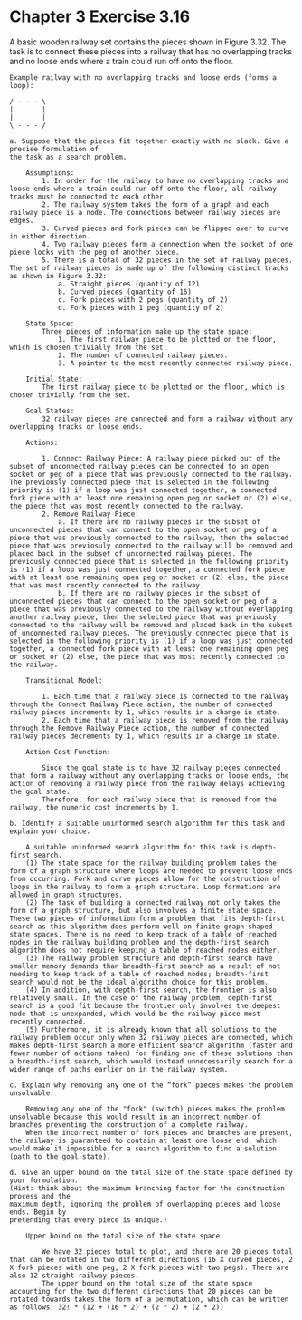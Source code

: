 # Chapter 3 Exercise 3.16

A basic wooden railway set contains the pieces shown in Figure 3.32. The task is to
connect these pieces into a railway that has no overlapping tracks and no loose ends where a
train could run off onto the floor.

    Example railway with no overlapping tracks and loose ends (forms a loop):

    / - - - \
    |       |
    |       |
    \ - - - /

    a. Suppose that the pieces fit together exactly with no slack. Give a precise formulation of
    the task as a search problem.

        Assumptions:
            1. In order for the railway to have no overlapping tracks and loose ends where a train could run off onto the floor, all railway tracks must be connected to each other.
            2. The railway system takes the form of a graph and each railway piece is a node. The connections between railway pieces are edges.
            3. Curved pieces and fork pieces can be flipped over to curve in either direction.
            4. Two railway pieces form a connection when the socket of one piece locks with the peg of another piece.
            5. There is a total of 32 pieces in the set of railway pieces. The set of railway pieces is made up of the following distinct tracks as shown in Figure 3.32:
                a. Straight pieces (quantity of 12)
                b. Curved pieces (quantity of 16)
                c. Fork pieces with 2 pegs (quantity of 2)
                d. Fork pieces with 1 peg (quantity of 2)

        State Space: 
            Three pieces of information make up the state space:
                1. The first railway piece to be plotted on the floor, which is chosen trivially from the set.
                2. The number of connected railway pieces.
                3. A pointer to the most recently connected railway piece.
    
        Initial State: 
            The first railway piece to be plotted on the floor, which is chosen trivially from the set.
    
        Goal States: 
            32 railway pieces are connected and form a railway without any overlapping tracks or loose ends.

        Actions: 

            1. Connect Railway Piece: A railway piece picked out of the subset of unconnected railway pieces can be connected to an open socket or peg of a piece that was previously connected to the railway. The previously connected piece that is selected in the following priority is (1) if a loop was just connected together, a connected fork piece with at least one remaining open peg or socket or (2) else, the piece that was most recently connected to the railway. 
            2. Remove Railway Piece: 
                a. If there are no railway pieces in the subset of unconnected pieces that can connect to the open socket or peg of a piece that was previously connected to the railway, then the selected piece that was previosuly connected to the railway will be removed and placed back in the subset of unconnected railway pieces. The previously connected piece that is selected in the following priority is (1) if a loop was just connected together, a connected fork piece with at least one remaining open peg or socket or (2) else, the piece that was most recently connected to the railway.
                b. If there are no railway pieces in the subset of unconnected pieces that can connect to the open socket or peg of a piece that was previously connected to the railway without overlapping another railway piece, then the selected piece that was previously connected to the railway will be removed and placed back in the subset of unconnected railway pieces. The previously connected piece that is selected in the following priority is (1) if a loop was just connected together, a connected fork piece with at least one remaining open peg or socket or (2) else, the piece that was most recently connected to the railway.
        
        Transitional Model:
        
            1. Each time that a railway piece is connected to the railway through the Connect Railway Piece action, the number of connected railway pieces increments by 1, which results in a change in state.
            2. Each time that a railway piece is removed from the railway through the Remove Railway Piece action, the number of connected railway pieces decrements by 1, which results in a change in state.

        Action-Cost Function:
    
            Since the goal state is to have 32 railway pieces connected that form a railway without any overlapping tracks or loose ends, the action of removing a railway piece from the railway delays achieving the goal state.
            Therefore, for each railway piece that is removed from the railway, the numeric cost increments by 1.

    b. Identify a suitable uninformed search algorithm for this task and explain your choice.

        A suitable uninformed search algorithm for this task is depth-first search. 
        (1) The state space for the railway building problem takes the form of a graph structure where loops are needed to prevent loose ends from occurring. Fork and curve pieces allow for the construction of loops in the railway to form a graph structure. Loop formations are allowed in graph structures.
        (2) The task of building a connected railway not only takes the form of a graph structure, but also involves a finite state space. These two pieces of information form a problem that fits depth-first search as this algorithm does perform well on finite graph-shaped state spaces. There is no need to keep track of a table of reached nodes in the railway building problem and the depth-first search algorithm does not require keeping a table of reached nodes either.
        (3) The railway problem structure and depth-first search have smaller memory demands than breadth-first search as a result of not needing to keep track of a table of reached nodes; breadth-first search would not be the ideal algorithm choice for this problem.
        (4) In addition, with depth-first search, the frontier is also relatively small. In the case of the railway problem, depth-first search is a good fit because the frontier only involves the deepest node that is unexpanded, which would be the railway piece most recently connected. 
        (5) Furthermore, it is already known that all solutions to the railway problem occur only when 32 railway pieces are connected, which makes depth-first search a more efficient search algorithm (faster and fewer number of actions taken) for finding one of these solutions than a breadth-first search, which would instead unnecessarily search for a wider range of paths earlier on in the railway system. 
        
    c. Explain why removing any one of the “fork” pieces makes the problem unsolvable.

        Removing any one of the "fork" (switch) pieces makes the problem unsolvable because this would result in an incorrect number of branches preventing the construction of a complete railway. 
        When the incorrect number of fork pieces and branches are present, the railway is guaranteed to contain at least one loose end, which would make it impossible for a search algorithm to find a solution (path to the goal state).

    d. Give an upper bound on the total size of the state space defined by your formulation.
    (Hint: think about the maximum branching factor for the construction process and the
    maximum depth, ignoring the problem of overlapping pieces and loose ends. Begin by
    pretending that every piece is unique.) 

        Upper bound on the total size of the state space:
        
            We have 32 pieces total to plot, and there are 20 pieces total that can be rotated in two different directions (16 X curved pieces, 2 X fork pieces with one peg, 2 X fork pieces with two pegs). There are also 12 straight railway pieces.
            The upper bound on the total size of the state space accounting for the two different directions that 20 pieces can be rotated towards takes the form of a permutation, which can be written as follows: 32! * (12 + (16 * 2) + (2 * 2) + (2 * 2))